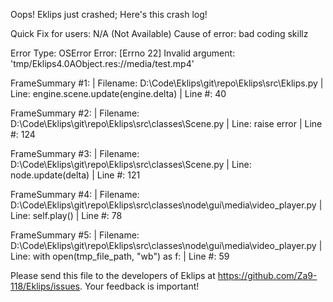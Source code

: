 Oops! Eklips just crashed;
Here's this crash log!

Quick Fix for users: N/A (Not Available)
Cause of error: bad coding skillz

Error Type: OSError
Error: [Errno 22] Invalid argument: 'tmp/Eklips4.0AObject.res://media/test.mp4'

FrameSummary #1:
  | Filename: D:\Code\Eklips\git\repo\Eklips\src\Eklips.py
  | Line: engine.scene.update(engine.delta)
  | Line #: 40

FrameSummary #2:
  | Filename: D:\Code\Eklips\git\repo\Eklips\src\classes\Scene.py
  | Line: raise error
  | Line #: 124

FrameSummary #3:
  | Filename: D:\Code\Eklips\git\repo\Eklips\src\classes\Scene.py
  | Line: node.update(delta)
  | Line #: 121

FrameSummary #4:
  | Filename: D:\Code\Eklips\git\repo\Eklips\src\classes\node\gui\media\video_player.py
  | Line: self.play()
  | Line #: 78

FrameSummary #5:
  | Filename: D:\Code\Eklips\git\repo\Eklips\src\classes\node\gui\media\video_player.py
  | Line: with open(tmp_file_path, "wb") as f:
  | Line #: 59


Please send this file to the developers of Eklips at https://github.com/Za9-118/Eklips/issues. 
Your feedback is important!